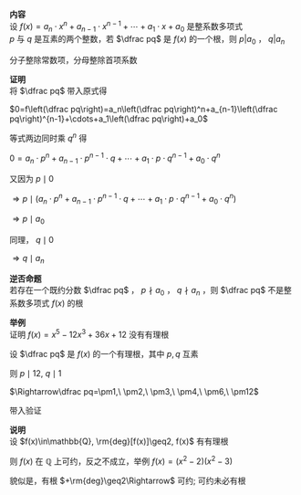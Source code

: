 **内容**  
设 $f(x)=a_n\cdot x^n+a_{n-1}\cdot x^{n-1}+\cdots+a_1\cdot x+a_0$ 是整系数多项式  
 $p$ 与 $q$ 是互素的两个整数，若 $\dfrac pq$ 是 $f(x)$ 的一个根，则 $p|a_0$ ， $q|a_n$  
  
分子整除常数项，分母整除首项系数  
  
**证明**  
将 $\dfrac pq$ 带入原式得  
  
 $0=f\left(\dfrac pq\right)=a_n\left(\dfrac pq\right)^n+a_{n-1}\left(\dfrac pq\right)^{n-1}+\cdots+a_1\left(\dfrac pq\right)+a_0$  
  
等式两边同时乘 $q^n$ 得  
  
 $0=a_n\cdot p^n+a_{n-1}\cdot p^{n-1}\cdot q+\cdots+a_1\cdot p\cdot q^{n-1}+a_0\cdot q^n$  
  
又因为 $p\mid 0$  
  
 $\Rightarrow p\mid (a_n\cdot p^n+a_{n-1}\cdot p^{n-1}\cdot q+\cdots+a_1\cdot p\cdot q^{n-1}+a_0\cdot q^n)$  
  
 $\Rightarrow p\mid a_0$  
  
同理， $q\mid 0$  
  
 $\Rightarrow q\mid a_n$  
  
**逆否命题**  
若存在一个既约分数 $\dfrac pq$ ， $p\nmid a_0$ ， $q\nmid a_n$ ，则 $\dfrac pq$ 不是整系数多项式 $f(x)$ 的根  
  
**举例**  
证明 $f(x)=x^5-12x^3+36x+12$ 没有有理根  
  
设 $\dfrac pq$ 是 $f(x)$ 的一个有理根，其中 $p,q$ 互素  
  
则 $p\mid 12,\ q\mid 1$  
  
 $\Rightarrow\dfrac pq=\pm1,\ \pm2,\ \pm3,\ \pm4,\ \pm6,\ \pm12$  
  
带入验证  
  
**说明**  
设 $f(x)\in\mathbb{Q}, \rm{deg}[f(x)]\geq2, f(x)$ 有有理根  
  
则 $f(x)$ 在 $\mathbb{Q}$ 上可约，反之不成立，举例 $f(x)=(x^2-2)(x^2-3)$  
  
貌似是，有根 $+\rm{deg}\geq2\Rightarrow$ 可约; 可约未必有根  
